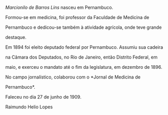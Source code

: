 

*Marcionilo de Barros Lins* nasceu em Pernambuco.



Formou-se em medicina, foi professor da Faculdade de Medicina de

Pernambuco e dedicou-se também à atividade agrícola, onde teve grande

destaque.



Em 1894 foi eleito deputado federal por Pernambuco. Assumiu sua cadeira

na Câmara dos Deputados, no Rio de Janeiro, então Distrito Federal, em

maio, e exerceu o mandato até o fim da legislatura, em dezembro de 1896.



No campo jornalístico, colaborou com o *Jornal de Medicina de

Pernambuco*.



Faleceu no dia 27 de junho de 1909.



Raimundo Helio Lopes



